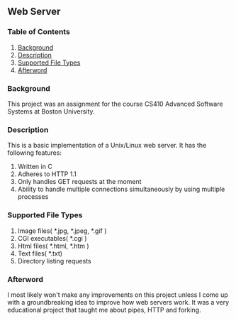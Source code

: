 ## Web Server

### Table of Contents

1. [Background](#background)
2. [Description](#description)
3. [Supported File Types](#supported-file-types)
4. [Afterword](#afterword)


###  Background
This project was an assignment for the course CS410 Advanced Software Systems at Boston University.

###  Description
This is a basic implementation of a Unix/Linux web server. It has the following features:

1. Written in C
2. Adheres to HTTP 1.1
3. Only handles GET requests at the moment
4. Ability to handle multiple connections simultaneously by using multiple processes

### Supported File Types

1. Image files( *.jpg, *.jpeg, *.gif )
2. CGI executables( *.cgi )
3. Html files( *.html, *.htm )
4. Text files( *.txt)
5. Directory listing requests

### Afterword

I most likely won't make any improvements on this project unless I come up with a groundbreaking idea to improve how web servers work. It was a very educational project that taught me about pipes, HTTP and forking. 
